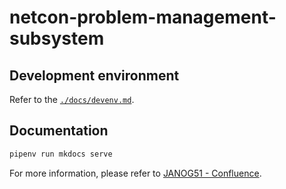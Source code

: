 # netcon-problem-management-subsystem

## Development environment

Refer to the [`./docs/devenv.md`](./docs/devenv.md).

## Documentation

```bash
pipenv run mkdocs serve
```

For more information, please refer to [JANOG51 - Confluence](https://www.janog.gr.jp/confluence/pages/viewpage.action?pageId=85691648).
